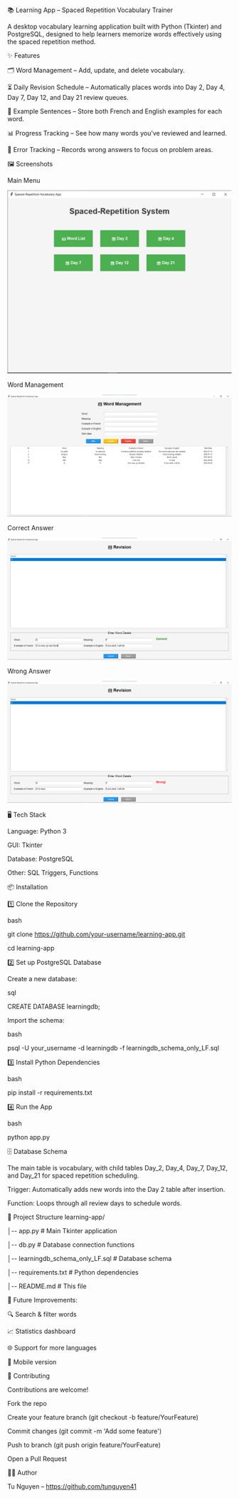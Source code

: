 📚 Learning App – Spaced Repetition Vocabulary Trainer

A desktop vocabulary learning application built with Python (Tkinter) and PostgreSQL, designed to help learners memorize words effectively using the spaced repetition method.

✨ Features

🗂 Word Management – Add, update, and delete vocabulary.

⏳ Daily Revision Schedule – Automatically places words into Day 2, Day 4, Day 7, Day 12, and Day 21 review queues.

📖 Example Sentences – Store both French and English examples for each word.

📊 Progress Tracking – See how many words you’ve reviewed and learned.

🎯 Error Tracking – Records wrong answers to focus on problem areas.


🖼 Screenshots

Main Menu

![Main Menu](images/Menu.png)

Word Management

![Word management](images/Word%20menu.png)

Correct Answer

![Correct Answer](images/Correct%20answer.png)

Wrong Answer

![Wrong Answer](images/Wrong%20answer.png)


🖥️ Tech Stack

Language: Python 3

GUI: Tkinter

Database: PostgreSQL

Other: SQL Triggers, Functions


📦 Installation

1️⃣ Clone the Repository

bash

   git clone https://github.com/your-username/learning-app.git

   cd learning-app

2️⃣ Set up PostgreSQL Database

Create a new database:

sql

   CREATE DATABASE learningdb;

   Import the schema:

bash

   psql -U your_username -d learningdb -f learningdb_schema_only_LF.sql

3️⃣ Install Python Dependencies

bash

   pip install -r requirements.txt

4️⃣ Run the App

bash

   python app.py

🗄 Database Schema

The main table is vocabulary, with child tables Day_2, Day_4, Day_7, Day_12, and Day_21 for spaced repetition scheduling.

Trigger: Automatically adds new words into the Day 2 table after insertion.

Function: Loops through all review days to schedule words.


📂 Project Structure
learning-app/

│-- app.py                 # Main Tkinter application

│-- db.py                  # Database connection functions

│-- learningdb_schema_only_LF.sql   # Database schema

│-- requirements.txt       # Python dependencies

│-- README.md              # This file


🚀 Future Improvements:

🔍 Search & filter words

📈 Statistics dashboard

🌐 Support for more languages

📱 Mobile version


🤝 Contributing

Contributions are welcome!

Fork the repo

Create your feature branch (git checkout -b feature/YourFeature)

Commit changes (git commit -m 'Add some feature')

Push to branch (git push origin feature/YourFeature)

Open a Pull Request


🧑‍💻 Author

Tu Nguyen – https://github.com/tunguyen41